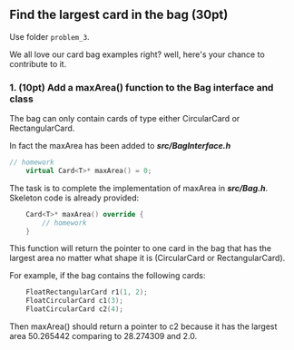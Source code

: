 ## Find the largest card in the bag (30pt)

Use folder ```problem_3```.

We all love our card bag examples right? well, here's your chance to contribute to it.

### 1. (10pt) Add a maxArea() function to the Bag interface and class

The bag can only contain cards of type either CircularCard or RectangularCard.

In fact the maxArea has been added to ***src/BagInterface.h***

```C++
// homework
    virtual Card<T>* maxArea() = 0;
```

The task is to complete the implementation of maxArea in ***src/Bag.h***. Skeleton code is already provided:
```C++
    Card<T>* maxArea() override {
        // homework
    }
```

This function will return the pointer to one card in the bag that has the largest area no matter what shape it is (CircularCard or RectangularCard). 

For example, if the bag contains the following cards:

```C++
    FloatRectangularCard r1(1, 2);
    FloatCircularCard c1(3);
    FloatCircularCard c2(4);
```

Then maxArea() should return a pointer to c2 because it has the largest area 50.265442 comparing to 28.274309 and 2.0.

